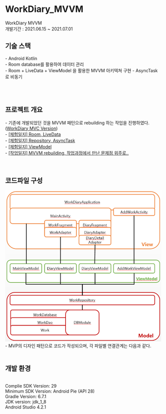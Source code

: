 # WorkDiary_MVVM
WorkDiary MVVM
<br>개발기간 : 2021.06.15 ~ 2021.07.01
<h2>기술 스택</h2>
- Android Kotlin <br>
- Room database를 활용하여 데이터 관리 <br>
- Room + LiveData + ViewModel 을 활용한 MVVM 아키텍쳐 구현
- AsyncTask 로 비동기 
<br><br>
<br><br>
<h2>프로젝트 개요</h2>
- 기존에 개발되었던 것을 MVVM 패턴으로 rebuilding 하는 작업을 진행하였다. (<a href="https://github.com/JeonK1/WorkDiary">WorkDiary MVC Version</a>) <br>
- <a href="https://blog.naver.com/ponson1017/222400759708">[체험일지] Room, LiveData </a><br>
- <a href="https://blog.naver.com/ponson1017/222403492693">[체험일지] Repository, AsyncTask </a><br>
- <a href="https://blog.naver.com/ponson1017/222408838342">[체험일지] ViewModel </a><br>
- <a href="https://blog.naver.com/ponson1017/222411793191">[작업일지] MVVM rebuilding, 작업과정에서 만난 문제점 위주로.. </a><br>
<br><br>
<h2>코드파일 구성</h2>
<img src="/readme_img/4.png" width=600 />
- MVP의 디자인 패턴으로 코드가 작성되으며, 각 파일별 연결관계는 다음과 같다.
<br><br>
<h2>개발 환경</h2><br>
Complie SDK Version: 29<br>
Minimum SDK Version: Android Pie (API 28) <br>
Gradle Version: 6.7.1 <br>
JDK version: jdk_1_8 <br>
Android Studio 4.2.1 <br>
